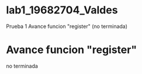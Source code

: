 # lab1_19682704_Valdes
Prueba 1 
Avance funcion "register" (no terminada)
# Avance funcion "register"
no terminada

